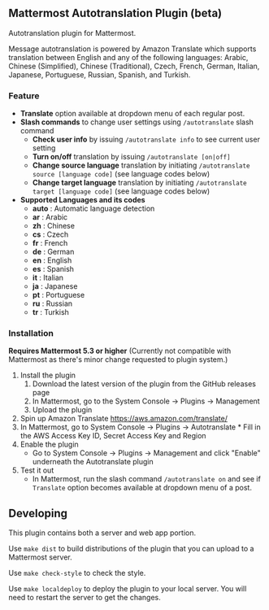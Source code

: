 ## Mattermost Autotranslation Plugin (beta)
Autotranslation plugin for Mattermost.

Message autotranslation is powered by Amazon Translate which supports translation between English and any of the following languages: Arabic, Chinese (Simplified), Chinese (Traditional), Czech, French, German, Italian, Japanese, Portuguese, Russian, Spanish, and Turkish.

### Feature
* __Translate__ option available at dropdown menu of each regular post.
* __Slash commands__ to change user settings using `/autotranslate` slash command
    * __Check user info__ by issuing `/autotranslate info` to see current user setting
    * __Turn on/off__ translation by issuing `/autotranslate [on|off]`
    * __Change source language__ translation by initiating `/autotranslate source [language code]` (see language codes below)
    * __Change target language__ translation by initiating `/autotranslate target [language code]` (see language codes below)
* __Supported Languages and its codes__
    * __auto__ : Automatic language detection
    * __ar__ : Arabic
    * __zh__ : Chinese
    * __cs__ : Czech
    * __fr__ : French
    * __de__ : German
    * __en__ : English
    * __es__ : Spanish
    * __it__ : Italian
    * __ja__ : Japanese
    * __pt__ : Portuguese
    * __ru__ : Russian
    * __tr__ : Turkish

### Installation

__Requires Mattermost 5.3 or higher__
(Currently not compatible with Mattermost as there's minor change requested to plugin system.)

1. Install the plugin
    1. Download the latest version of the plugin from the GitHub releases page
    2. In Mattermost, go to the System Console -> Plugins -> Management
    3. Upload the plugin
2. Spin up Amazon Translate https://aws.amazon.com/translate/
3. In Mattermost, go to System Console -> Plugins -> Autotranslate
        * Fill in the AWS Access Key ID, Secret Access Key and Region
4. Enable the plugin
    * Go to System Console -> Plugins -> Management and click "Enable" underneath the Autotranslate plugin
6. Test it out
    * In Mattermost, run the slash command `/autotranslate on` and see if `Translate` option becomes available at dropdown menu of a post.

## Developing 

This plugin contains both a server and web app portion.

Use `make dist` to build distributions of the plugin that you can upload to a Mattermost server.

Use `make check-style` to check the style.

Use `make localdeploy` to deploy the plugin to your local server. You will need to restart the server to get the changes.

